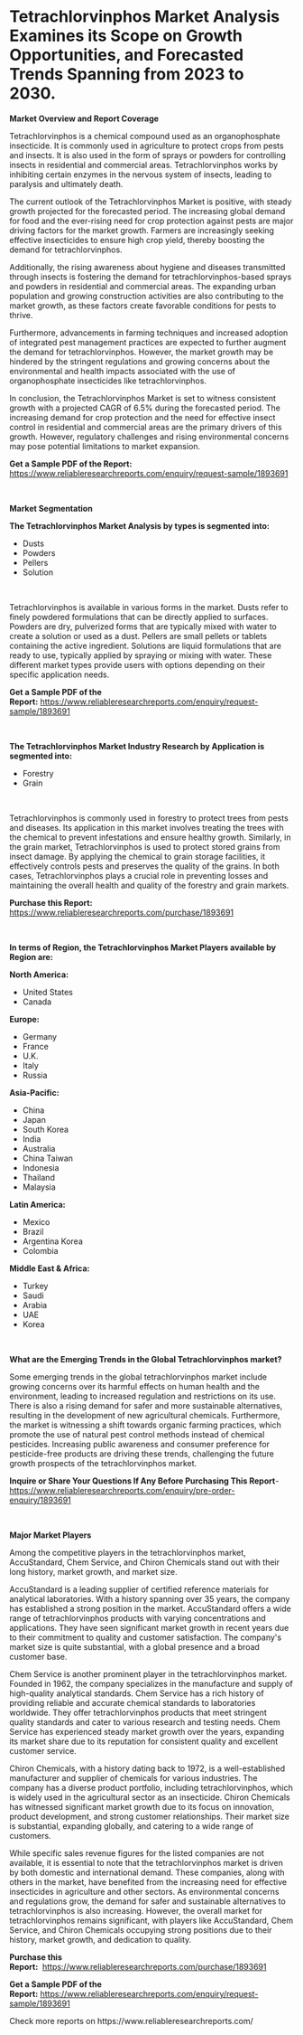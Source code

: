 <p><h1>Tetrachlorvinphos Market Analysis Examines its Scope on Growth Opportunities, and Forecasted Trends Spanning from 2023 to 2030.</h1></p><p><strong>Market Overview and Report Coverage</strong></p>
<p><p>Tetrachlorvinphos is a chemical compound used as an organophosphate insecticide. It is commonly used in agriculture to protect crops from pests and insects. It is also used in the form of sprays or powders for controlling insects in residential and commercial areas. Tetrachlorvinphos works by inhibiting certain enzymes in the nervous system of insects, leading to paralysis and ultimately death.</p><p>The current outlook of the Tetrachlorvinphos Market is positive, with steady growth projected for the forecasted period. The increasing global demand for food and the ever-rising need for crop protection against pests are major driving factors for the market growth. Farmers are increasingly seeking effective insecticides to ensure high crop yield, thereby boosting the demand for tetrachlorvinphos.</p><p>Additionally, the rising awareness about hygiene and diseases transmitted through insects is fostering the demand for tetrachlorvinphos-based sprays and powders in residential and commercial areas. The expanding urban population and growing construction activities are also contributing to the market growth, as these factors create favorable conditions for pests to thrive.</p><p>Furthermore, advancements in farming techniques and increased adoption of integrated pest management practices are expected to further augment the demand for tetrachlorvinphos. However, the market growth may be hindered by the stringent regulations and growing concerns about the environmental and health impacts associated with the use of organophosphate insecticides like tetrachlorvinphos.</p><p>In conclusion, the Tetrachlorvinphos Market is set to witness consistent growth with a projected CAGR of 6.5% during the forecasted period. The increasing demand for crop protection and the need for effective insect control in residential and commercial areas are the primary drivers of this growth. However, regulatory challenges and rising environmental concerns may pose potential limitations to market expansion.</p></p>
<p><strong>Get a Sample PDF of the Report:</strong> <a href="https://www.reliableresearchreports.com/enquiry/request-sample/1893691">https://www.reliableresearchreports.com/enquiry/request-sample/1893691</a></p>
<p>&nbsp;</p>
<p><strong>Market Segmentation</strong></p>
<p><strong>The Tetrachlorvinphos Market Analysis by types is segmented into:</strong></p>
<p><ul><li>Dusts</li><li>Powders</li><li>Pellers</li><li>Solution</li></ul></p>
<p>&nbsp;</p>
<p><p>Tetrachlorvinphos is available in various forms in the market. Dusts refer to finely powdered formulations that can be directly applied to surfaces. Powders are dry, pulverized forms that are typically mixed with water to create a solution or used as a dust. Pellers are small pellets or tablets containing the active ingredient. Solutions are liquid formulations that are ready to use, typically applied by spraying or mixing with water. These different market types provide users with options depending on their specific application needs.</p></p>
<p><strong>Get a Sample PDF of the Report:</strong>&nbsp;<a href="https://www.reliableresearchreports.com/enquiry/request-sample/1893691">https://www.reliableresearchreports.com/enquiry/request-sample/1893691</a></p>
<p>&nbsp;</p>
<p><strong>The Tetrachlorvinphos Market Industry Research by Application is segmented into:</strong></p>
<p><ul><li>Forestry</li><li>Grain</li></ul></p>
<p>&nbsp;</p>
<p><p>Tetrachlorvinphos is commonly used in forestry to protect trees from pests and diseases. Its application in this market involves treating the trees with the chemical to prevent infestations and ensure healthy growth. Similarly, in the grain market, Tetrachlorvinphos is used to protect stored grains from insect damage. By applying the chemical to grain storage facilities, it effectively controls pests and preserves the quality of the grains. In both cases, Tetrachlorvinphos plays a crucial role in preventing losses and maintaining the overall health and quality of the forestry and grain markets.</p></p>
<p><strong>Purchase this Report:</strong>&nbsp; <a href="https://www.reliableresearchreports.com/purchase/1893691">https://www.reliableresearchreports.com/purchase/1893691</a></p>
<p>&nbsp;</p>
<p><strong>In terms of Region, the Tetrachlorvinphos Market Players available by Region are:</strong></p>
<p>
    <p> <strong> North America: </strong>
        <ul>
            <li>United States</li>
            <li>Canada</li>
        </ul>
        </p> 
    <p> <strong> Europe: </strong>
        <ul>
            <li>Germany</li>
            <li>France</li>
            <li>U.K.</li>
            <li>Italy</li>
            <li>Russia</li>
        </ul>
        </p> 
    <p> <strong> Asia-Pacific: </strong>
        <ul>
            <li>China</li>
            <li>Japan</li>
            <li>South Korea</li>
            <li>India</li>
            <li>Australia</li>
            <li>China Taiwan</li>
            <li>Indonesia</li>
            <li>Thailand</li>
            <li>Malaysia</li>
        </ul>
        </p> 
    <p> <strong> Latin America: </strong>
        <ul>
            <li>Mexico</li>
            <li>Brazil</li>
            <li>Argentina Korea</li>
            <li>Colombia</li>
        </ul>
        </p> 
    <p> <strong> Middle East & Africa: </strong>
        <ul>
            <li>Turkey</li>
            <li>Saudi</li>
            <li>Arabia</li>
            <li>UAE</li>
            <li>Korea</li>
        </ul>
    </p>
    </p>
<p>&nbsp;</p>
<p><strong>What are the Emerging Trends in the Global Tetrachlorvinphos market?</strong></p>
<p><p>Some emerging trends in the global tetrachlorvinphos market include growing concerns over its harmful effects on human health and the environment, leading to increased regulation and restrictions on its use. There is also a rising demand for safer and more sustainable alternatives, resulting in the development of new agricultural chemicals. Furthermore, the market is witnessing a shift towards organic farming practices, which promote the use of natural pest control methods instead of chemical pesticides. Increasing public awareness and consumer preference for pesticide-free products are driving these trends, challenging the future growth prospects of the tetrachlorvinphos market.</p></p>
<p><strong>Inquire or Share Your Questions If Any Before Purchasing This Report</strong>- <a href="https://www.reliableresearchreports.com/enquiry/pre-order-enquiry/1893691">https://www.reliableresearchreports.com/enquiry/pre-order-enquiry/1893691</a></p>
<p>&nbsp;</p>
<p><strong>Major Market Players</strong></p>
<p><p>Among the competitive players in the tetrachlorvinphos market, AccuStandard, Chem Service, and Chiron Chemicals stand out with their long history, market growth, and market size.</p><p>AccuStandard is a leading supplier of certified reference materials for analytical laboratories. With a history spanning over 35 years, the company has established a strong position in the market. AccuStandard offers a wide range of tetrachlorvinphos products with varying concentrations and applications. They have seen significant market growth in recent years due to their commitment to quality and customer satisfaction. The company's market size is quite substantial, with a global presence and a broad customer base.</p><p>Chem Service is another prominent player in the tetrachlorvinphos market. Founded in 1962, the company specializes in the manufacture and supply of high-quality analytical standards. Chem Service has a rich history of providing reliable and accurate chemical standards to laboratories worldwide. They offer tetrachlorvinphos products that meet stringent quality standards and cater to various research and testing needs. Chem Service has experienced steady market growth over the years, expanding its market share due to its reputation for consistent quality and excellent customer service.</p><p>Chiron Chemicals, with a history dating back to 1972, is a well-established manufacturer and supplier of chemicals for various industries. The company has a diverse product portfolio, including tetrachlorvinphos, which is widely used in the agricultural sector as an insecticide. Chiron Chemicals has witnessed significant market growth due to its focus on innovation, product development, and strong customer relationships. Their market size is substantial, expanding globally, and catering to a wide range of customers.</p><p>While specific sales revenue figures for the listed companies are not available, it is essential to note that the tetrachlorvinphos market is driven by both domestic and international demand. These companies, along with others in the market, have benefited from the increasing need for effective insecticides in agriculture and other sectors. As environmental concerns and regulations grow, the demand for safer and sustainable alternatives to tetrachlorvinphos is also increasing. However, the overall market for tetrachlorvinphos remains significant, with players like AccuStandard, Chem Service, and Chiron Chemicals occupying strong positions due to their history, market growth, and dedication to quality.</p></p>
<p><strong>Purchase this Report:</strong>&nbsp;&nbsp;<a href="https://www.reliableresearchreports.com/purchase/1893691">https://www.reliableresearchreports.com/purchase/1893691</a></p>
<p></p>
<p><strong>Get a Sample PDF of the Report:</strong>&nbsp;<a href="https://www.reliableresearchreports.com/enquiry/request-sample/1893691">https://www.reliableresearchreports.com/enquiry/request-sample/1893691</a></p>
<p>Check more reports on https://www.reliableresearchreports.com/</p>